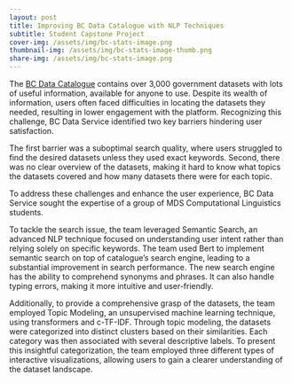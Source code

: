 ```yaml
---
layout: post
title: Improving BC Data Catalogue with NLP Techniques
subtitle: Student Capstone Project
cover-img: /assets/img/bc-stats-image.png
thumbnail-img: /assets/img/bc-stats-image-thumb.png
share-img: /assets/img/bc-stats-image.png
---
```


The [BC Data Catalogue](https://catalogue.data.gov.bc.ca/) contains over 3,000 government datasets with lots of useful information, available for anyone to use. Despite its wealth of information, users often faced difficulties in locating the datasets they needed, resulting in lower engagement with the platform. Recognizing this challenge, BC Data Service identified two key barriers hindering user satisfaction. 

The first barrier was a suboptimal search quality, where users struggled to find the desired datasets unless they used exact keywords. Second, there was no clear overview of the datasets, making it hard to know what topics the datasets covered and how many datasets there were for each topic.  

To address these challenges and enhance the user experience, BC Data Service sought the expertise of a group of MDS Computational Linguistics students. 

To tackle the search issue, the team leveraged Semantic Search, an advanced NLP technique focused on understanding user intent rather than relying solely on specific keywords. The team used Bert to implement semantic search on top of catalogue’s search engine, leading to a substantial improvement in search performance. The new search engine has the ability to comprehend synonyms and phrases. It can also handle typing errors, making it more intuitive and user-friendly.  

Additionally, to provide a comprehensive grasp of the datasets, the team employed Topic Modeling, an unsupervised machine learning technique, using transformers and c-TF-IDF. Through topic modeling, the datasets were categorized into distinct clusters based on their similarities. Each category was then associated with several descriptive labels. To present this insightful categorization, the team employed three different types of interactive visualizations, allowing users to gain a clearer understanding of the dataset landscape. 
